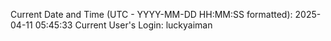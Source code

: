 Current Date and Time (UTC - YYYY-MM-DD HH:MM:SS formatted): 2025-04-11 05:45:33
Current User's Login: luckyaiman

